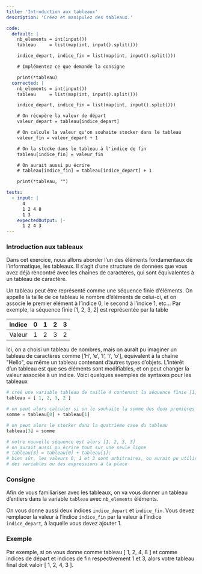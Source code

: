 ```yaml
---
title: 'Introduction aux tableaux'
description: 'Créez et manipulez des tableaux.'

code:
  default: |
    nb_elements = int(input())
    tableau     = list(map(int, input().split()))

    indice_depart, indice_fin = list(map(int, input().split()))

    # Implémentez ce que demande la consigne

    print(*tableau)
  corrected: |
    nb_elements = int(input())
    tableau     = list(map(int, input().split()))

    indice_depart, indice_fin = list(map(int, input().split()))

    # On récupère la valeur de départ
    valeur_depart = tableau[indice_depart]

    # On calcule la valeur qu'on souhaite stocker dans le tableau
    valeur_fin = valeur_depart + 1

    # On la stocke dans le tableau à l'indice de fin
    tableau[indice_fin] = valeur_fin

    # On aurait aussi pu écrire
    # tableau[indice_fin] = tableau[indice_depart] + 1

    print(*tableau, "")

tests:
  - input: |
      4
      1 2 4 8
      1 3
    expectedOutput: |-
      1 2 4 3
---
```


### Introduction aux tableaux

Dans cet exercice, nous allons aborder l’un des éléments fondamentaux de l’informatique, les tableaux. Il s’agit d’une structure de données que vous avez déjà rencontré avec les chaînes de caractères, qui sont équivalentes à un tableau de caractère.

Un tableau peut être représenté comme une séquence finie d’éléments. On appelle la taille de ce tableau le nombre d’éléments de celui-ci, et on associe le premier élément à l’indice 0, le second à l’indice 1, etc... Par exemple, la séquence finie [1, 2, 3, 2] est représentée par la table

| Indice | 0   | 1   | 2   | 3   |
| ------ | --- | --- | --- | --- |
| Valeur | 1   | 2   | 3   | 2   |

Ici, on a choisi un tableau de nombres, mais on aurait pu imaginer un tableau de caractères comme [’H’, ‘e’, ‘l’, ‘l’, ‘o’], équivalent à la chaîne "Hello", ou même un tableau contenant d’autres types d’objets. L’intérêt d’un tableau est que ses éléments sont modifiables, et on peut changer la valeur associée à un indice. Voici quelques exemples de syntaxes pour les tableaux

```python
# créé une variable tableau de taille 4 contenant la séquence finie [1, 2, 3, 2]
tableau = [ 1, 2, 3, 2 ]

# on peut alors calculer si on le souhaite la somme des deux premières valeurs
somme = tableau[0] + tableau[1]

# on peut alors le stocker dans la quatrième case du tableau
tableau[3] = somme

# notre nouvelle séquence est alors [1, 2, 3, 3]
# on aurait aussi pu écrire tout sur une seule ligne
# tableau[3] = tableau[0] + tableau[1];
# bien sûr, les valeurs 0, 1 et 3 sont arbitraires, on aurait pu utiliser
# des variables ou des expressions à la place
```

### Consigne

Afin de vous familiariser avec les tableaux, on va vous donner un tableau d’entiers dans la variable `tableau` avec `nb_elements` éléments.

On vous donne aussi deux indices `indice_depart` et `indice_fin`. Vous devez remplacer la valeur à l’indice `indice_fin` par la valeur à l’indice `indice_depart`, à laquelle vous devez ajouter 1.

### Exemple

Par exemple, si on vous donne comme tableau [ 1, 2, 4, 8 ] et comme indices de départ et indices de fin respectivement 1 et 3, alors votre tableau final doit valoir [ 1, 2, 4, 3 ].
